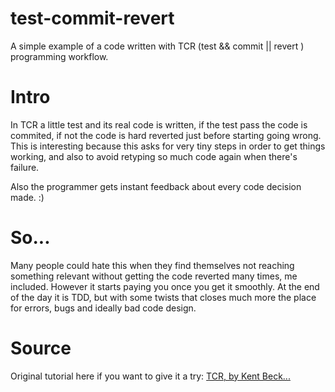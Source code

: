 # test-commit-revert
A simple example of a code written with TCR (test && commit || revert ) programming workflow.

# Intro
In TCR  a little test and its real code is written, if the test pass the code is commited, if not the code is hard reverted just before starting going wrong.
This is interesting because this asks for very tiny steps in order to get things working, and also to avoid retyping so much code again when there's failure. 

Also the programmer gets instant feedback about every code decision made. :)

# So...
Many people could hate this when they find themselves not reaching something relevant without getting the code reverted many times, me included.
However it starts paying you once you get it smoothly. At the end of the day it is TDD, but with some twists that closes much 
more the place for errors, bugs and ideally bad code design.

# Source
Original tutorial here if you want to give it a try: 
[TCR, by Kent Beck... ](https://www.youtube.com/watch?v=Aof0F9DvTFg&list=PLlmVY7qtgT_nhLyIbeAaUlFOWbWT5y53t)


